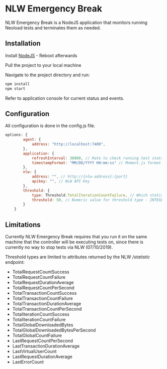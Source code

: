 # NLW Emergency Break

NLW Emergency Break is a NodeJS application that monitors running Neoload tests and terminates them as needed.

## Installation

Install [NodeJS](https://nodejs.org/en/download/) - Reboot afterwards

Pull the project to your local machine

Navigate to the project directory and run:
```bash
npm install
npm start
```
Refer to application console for current status and events.

## Configuration
All configuration is done in the config.js file.
```javascript
options: {
        agent: {
            address: "http://localhost:7400",
        },
        application: {
            refreshInterval: 30000, // Rate to check running test stats in milliseconds (Default: 30000)
            timestampFormat: "MM/DD/YYYY HH:mm:ss" // Moment.js format (Default: MM/DD/YYYY HH:mm:ss)
        },
        nlw: {
            address: "", // http://{nlw-address}:{port}
            apikey: "", // NLW API Key
        },
        threshold: {
            type: Threshold.TotalIterationCountFailure, // Which statistic to use as threshold (Default: TotalIterationCountFailure)
            threshold: 50, // Numeric value for threshold type - INTEGER ONLY (Default: 50)
        }
    }
```

## Limitations
Currently NLW Emergency Break requires that you run it on the same machine that the controller will be executing tests on, since there is currently no way to stop tests via NLW (07/10/2019).

Threshold types are limited to attributes returned by the NLW */statistic* endpoint:
- TotalRequestCountSuccess
- TotalRequestCountFailure
- TotalRequestDurationAverage
- TotalRequestCountPerSecond
- TotalTransactionCountSuccess
- TotalTransactionCountFailure
- TotalTransactionDurationAverage
- TotalTransactionCountPerSecond
- TotalIterationCountSuccess
- TotalIterationCountFailure
- TotalGlobalDownloadedBytes
- TotalGlobalDownloadedBytesPerSecond
- TotalGlobalCountFailure
- LastRequestCountPerSecond
- LastTransactionDurationAverage
- LastVirtualUserCount
- LastRequestDurationAverage
- LastErrorCount